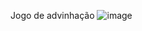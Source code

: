 Jogo de advinhação
![image](https://user-images.githubusercontent.com/31442735/135013592-bfe91874-d5ef-4a73-a599-3bd5d6397914.png)

